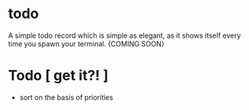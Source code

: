 # todo
A simple todo record which is simple as elegant, as it shows itself every time you spawn your terminal. {COMING SOON}
# Todo [ get it?! ]

- sort on the basis of priorities
